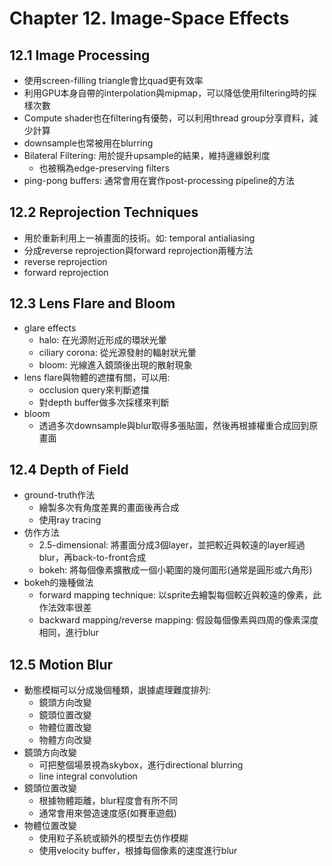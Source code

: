 # Chapter 12. Image-Space Effects
## 12.1 Image Processing
* 使用screen-filling triangle會比quad更有效率
* 利用GPU本身自帶的interpolation與mipmap，可以降低使用filtering時的採樣次數
* Compute shader也在filtering有優勢，可以利用thread group分享資料，減少計算
* downsample也常被用在blurring
* Bilateral Filtering: 用於提升upsample的結果，維持邊緣銳利度
    * 也被稱為edge-preserving filters
* ping-pong buffers: 通常會用在實作post-processing pipeline的方法

## 12.2 Reprojection Techniques
* 用於重新利用上一禎畫面的技術。如: temporal antialiasing
* 分成reverse reprojection與forward reprojection兩種方法
* reverse reprojection
* forward reprojection

## 12.3 Lens Flare and Bloom
* glare effects
    * halo: 在光源附近形成的環狀光暈
    * ciliary corona: 從光源發射的輻射狀光暈
    * bloom: 光線進入鏡頭後出現的散射現象
* lens flare與物體的遮擋有關，可以用:
    * occlusion query來判斷遮擋
    * 對depth buffer做多次採樣來判斷
* bloom
    * 透過多次downsample與blur取得多張貼圖，然後再根據權重合成回到原畫面

## 12.4 Depth of Field
* ground-truth作法
    * 繪製多次有角度差異的畫面後再合成
    * 使用ray tracing
* 仿作方法
    * 2.5-dimensional: 將畫面分成3個layer，並把較近與較遠的layer經過blur，再back-to-front合成
    * bokeh: 將每個像素擴散成一個小範圍的幾何圖形(通常是圓形或六角形)
* bokeh的幾種做法
    * forward mapping technique: 以sprite去繪製每個較近與較遠的像素，此作法效率很差
    * backward mapping/reverse mapping: 假設每個像素與四周的像素深度相同，進行blur

## 12.5 Motion Blur
* 動態模糊可以分成幾個種類，詪據處理難度排列:
    * 鏡頭方向改變
    * 鏡頭位置改變
    * 物體位置改變
    * 物體方向改變
* 鏡頭方向改變
    * 可把整個場景視為skybox，進行directional blurring
    * line integral convolution
* 鏡頭位置改變
    * 根據物體距離，blur程度會有所不同
    * 通常會用來營造速度感(如賽車遊戲)
* 物體位置改變
    * 使用粒子系統或額外的模型去仿作模糊
    * 使用velocity buffer，根據每個像素的速度進行blur